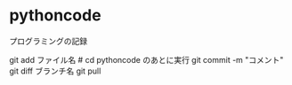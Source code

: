 # pythoncode
プログラミングの記録

git add ファイル名  # cd pythoncode のあとに実行
git commit -m "コメント" 
git diff ブランチ名 
git pull
